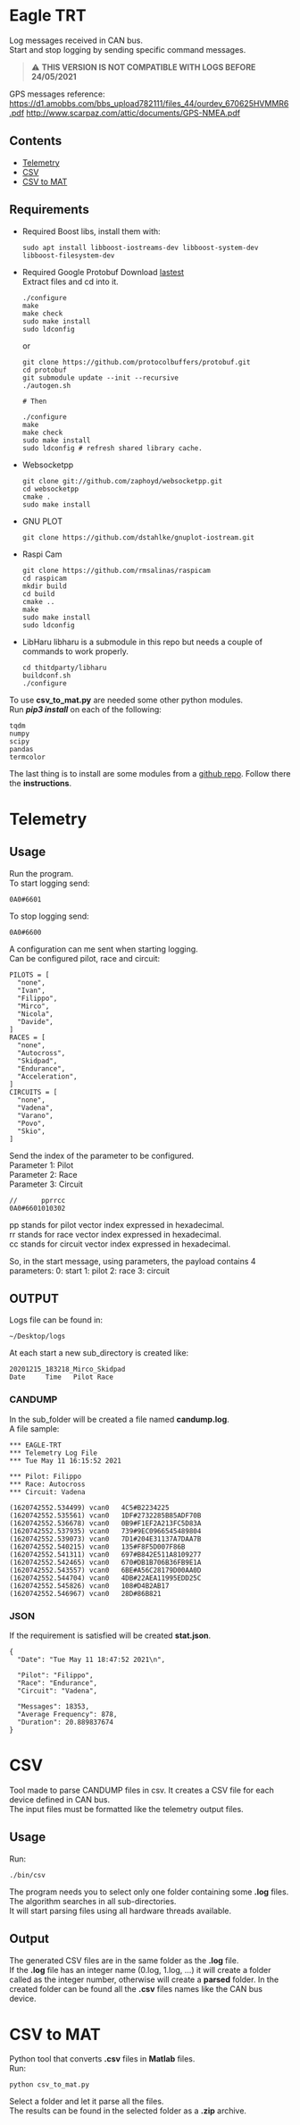 # Eagle TRT
Log messages received in CAN bus.  
Start and stop logging by sending specific command messages.  

> :warning: **THIS VERSION IS NOT COMPATIBLE WITH LOGS BEFORE 24/05/2021**

GPS messages reference:  
https://d1.amobbs.com/bbs_upload782111/files_44/ourdev_670625HVMMR6.pdf
http://www.scarpaz.com/attic/documents/GPS-NMEA.pdf    

## Contents
- [Telemetry](#telemetry)
- [CSV](#csv)
- [CSV to MAT](#csv-to-mat)

## Requirements
- Required Boost libs, install them with:  
  ~~~
  sudo apt install libboost-iostreams-dev libboost-system-dev libboost-filesystem-dev
  ~~~

- Required Google Protobuf
  Download [lastest](https://github.com/protocolbuffers/protobuf/releases)  
  Extract files and cd into it.  
  ~~~
  ./configure
  make
  make check
  sudo make install
  sudo ldconfig
  ~~~

  or
  ~~~
  git clone https://github.com/protocolbuffers/protobuf.git
  cd protobuf
  git submodule update --init --recursive
  ./autogen.sh

  # Then

  ./configure
  make
  make check
  sudo make install
  sudo ldconfig # refresh shared library cache.
  ~~~

- Websocketpp  
  ~~~
  git clone git://github.com/zaphoyd/websocketpp.git  
  cd websocketpp  
  cmake .  
  sudo make install  
  ~~~

- GNU PLOT
  ~~~
  git clone https://github.com/dstahlke/gnuplot-iostream.git
  ~~~

- Raspi Cam
  ~~~
  git clone https://github.com/rmsalinas/raspicam
  cd raspicam
  mkdir build
  cd build
  cmake ..
  make
  sudo make install
  sudo ldconfig
  ~~~

- LibHaru
  libharu is a submodule in this repo but needs a couple of commands to work properly.  
  ~~~
  cd thitdparty/libharu
  buildconf.sh
  ./configure
  ~~~


To use **csv_to_mat.py** are needed some other python modules.  
Run ***pip3 install*** on each of the following:
~~~
tqdm
numpy
scipy
pandas
termcolor
~~~

The last thing is to install are some modules from a [github repo](https://github.com/Pippo98/ownModules.git). Follow there the **instructions**.  

# Telemetry
## Usage
Run the program.  
To start logging send:  
~~~
0A0#6601
~~~
To stop logging send:
~~~
0A0#6600
~~~

A configuration can me sent when starting logging.  
Can be configured pilot, race and circuit:
~~~
PILOTS = [
  "none",
  "Ivan",
  "Filippo",
  "Mirco",
  "Nicola",
  "Davide",
]
RACES = [
  "none",
  "Autocross",
  "Skidpad",
  "Endurance",
  "Acceleration",
]
CIRCUITS = [
  "none",
  "Vadena",
  "Varano",
  "Povo",
  "Skio",
]
~~~

Send the index of the parameter to be configured.  
Parameter 1: Pilot  
Parameter 2: Race  
Parameter 3: Circuit  
~~~
//      pprrcc
0A0#6601010302
~~~

pp stands for pilot   vector index expressed in hexadecimal.  
rr stands for race    vector index expressed in hexadecimal.  
cc stands for circuit vector index expressed in hexadecimal.  

So, in the start message, using parameters, the payload contains 4 parameters:
0: start
1: pilot
2: race
3: circuit


## OUTPUT

Logs file can be found in:  
~~~
~/Desktop/logs
~~~
At each start a new sub_directory is created like:  
~~~
20201215_183218_Mirco_Skidpad
Date     Time   Pilot Race
~~~

### CANDUMP
In the sub_folder will be created a file named **candump.log**.  
A file sample:  
~~~
*** EAGLE-TRT
*** Telemetry Log File
*** Tue May 11 16:15:52 2021

*** Pilot: Filippo
*** Race: Autocross
*** Circuit: Vadena

(1620742552.534499)	vcan0	4C5#B2234225
(1620742552.535561)	vcan0	1DF#2732285B85ADF70B
(1620742552.536678)	vcan0	0B9#F1EF2A213FC5D83A
(1620742552.537935)	vcan0	739#9EC0966545489804
(1620742552.539073)	vcan0	7D1#204E31137A7DAA7B
(1620742552.540215)	vcan0	135#F8F5D007F86B
(1620742552.541311)	vcan0	697#B842E511A8109277
(1620742552.542465)	vcan0	670#DB1B706B36FB9E1A
(1620742552.543557)	vcan0	6BE#A56C28179D00AA0D
(1620742552.544704)	vcan0	4DB#22AEA11995EDD25C
(1620742552.545826)	vcan0	108#D4B2AB17
(1620742552.546967)	vcan0	28D#86B821
~~~

### JSON
If the requirement is satisfied will be created **stat.json**.  
~~~
{
  "Date": "Tue May 11 18:47:52 2021\n",

  "Pilot": "Filippo",
  "Race": "Endurance",
  "Circuit": "Vadena",

  "Messages": 18353,
  "Average Frequency": 878,
  "Duration": 20.889837674
}
~~~


# CSV
Tool made to parse CANDUMP files in csv. It creates a CSV file for each device defined in CAN bus.  
The input files must be formatted like the telemetry output files.  

## Usage
Run:
~~~
./bin/csv
~~~
The program needs you to select only one folder containing some **.log** files.  
The algorithm searches in all sub-directories.  
It will start parsing files using all hardware threads available.  

## Output
The generated CSV files are in the same folder as the **.log** file.  
If the **.log** file has an integer name (0.log, 1.log, ...) it will create a folder called as the integer number, otherwise will create a **parsed** folder.
In the created folder can be found all the **.csv** files names like the CAN bus device.  

# CSV to MAT
Python tool that converts **.csv** files in **Matlab** files.  
Run:  
~~~
python csv_to_mat.py
~~~

Select a folder and let it parse all the files.  
The results can be found in the selected folder as a **.zip** archive.
